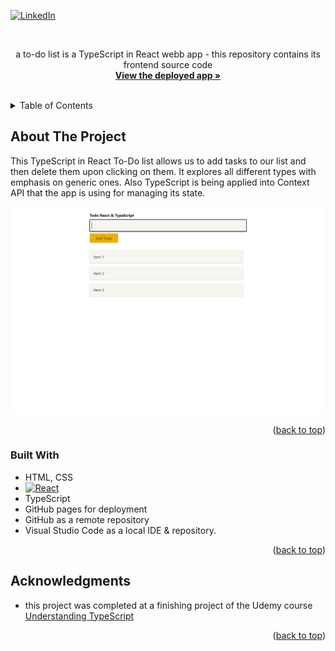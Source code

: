 
<a name="readme-top"></a>

[![LinkedIn][linkedin-shield]][linkedin-url]



<!-- PROJECT LOGO -->
<br />
<div align="center">


  <p>
    a to-do list is a TypeScript in React webb app - this repository contains its frontend source code 
    <br />
    <a href="https://github.com/spatulatom/todo-reactjs-typescript/tree/master"><strong>View the deployed app »</strong></a>
    <br />
    <br />
   
  </p>
</div>

<!-- TABLE OF CONTENTS -->
<details>
  <summary>Table of Contents</summary>
  <ol>
    <li><a href="#about-the-project">About The Project</a></li>
    <li><a href="#built-with">Built With</a></li>
    <li><a href="#acknowledgments">Acknowledgments</a></li>
  </ol>
</details>



<!-- ABOUT THE PROJECT -->
## About The Project

This TypeScript in React To-Do list allows us to add tasks to our list and then delete them upon clicking on them. It explores all different types with emphasis on generic ones.  Also TypeScript is being applied into Context API that the app is using for managing its state.

![Product Name Screen Shot](imgs/typescript.png)


<p align="right">(<a href="#readme-top">back to top</a>)</p>



### Built With

* HTML, CSS
* [![React][React.js]][React-url]
* TypeScript
* GitHub pages for deployment
* GitHub as a remote repository
* Visual Studio Code as a local IDE & repository.

<p align="right">(<a href="#readme-top">back to top</a>)</p>


<!-- ACKNOWLEDGMENTS -->
## Acknowledgments


* this project was completed at a finishing project of the Udemy course <a href="https://www.udemy.com/course/understanding-typescript/learn/lecture/17751414?start=0#overview">Understanding TypeScript</a>

<p align="right">(<a href="#readme-top">back to top</a>)</p>



<!-- MARKDOWN LINKS & IMAGES -->

[linkedin-shield]: https://img.shields.io/badge/-LinkedIn-black.svg?style=for-the-badge&logo=linkedin&colorB=555
[linkedin-url]: https://www.linkedin.com/in/tomasz-s-069249244/
[product-screenshot]: images/screenshot.png
[Next.js]: https://img.shields.io/badge/next.js-000000?style=for-the-badge&logo=nextdotjs&logoColor=white
[Next-url]: https://nextjs.org/
[React.js]: https://img.shields.io/badge/React-20232A?style=for-the-badge&logo=react&logoColor=61DAFB
[React-url]: https://reactjs.org/
[Vue.js]: https://img.shields.io/badge/Vue.js-35495E?style=for-the-badge&logo=vuedotjs&logoColor=4FC08D
[Vue-url]: https://vuejs.org/
[Angular.io]: https://img.shields.io/badge/Angular-DD0031?style=for-the-badge&logo=angular&logoColor=white
[Angular-url]: https://angular.io/
[Svelte.dev]: https://img.shields.io/badge/Svelte-4A4A55?style=for-the-badge&logo=svelte&logoColor=FF3E00
[Svelte-url]: https://svelte.dev/
[Laravel.com]: https://img.shields.io/badge/Laravel-FF2D20?style=for-the-badge&logo=laravel&logoColor=white
[Laravel-url]: https://laravel.com
[Bootstrap.com]: https://img.shields.io/badge/Bootstrap-563D7C?style=for-the-badge&logo=bootstrap&logoColor=white
[Bootstrap-url]: https://getbootstrap.com
[JQuery.com]: https://img.shields.io/badge/jQuery-0769AD?style=for-the-badge&logo=jquery&logoColor=white
[JQuery-url]: https://jquery.com 
